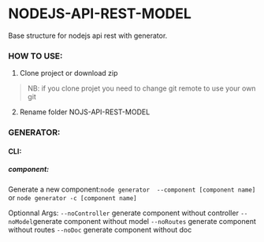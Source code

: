 # NODEJS-API-REST-MODEL

Base structure for nodejs api rest with generator.

### HOW TO USE:
 1. Clone project or download zip
  > NB: if you clone projet you need to change git remote to use your own git
 2. Rename folder NOJS-API-REST-MODEL


### GENERATOR:

#### CLI:

##### component:

Generate a new component:`node generator  --component [component name]` or `node generator -c [component name]`

Optionnal Args:
      `--noController` generate component without controller
      `--noModel`generate component without model
      `--noRoutes` generate component without routes
      `--noDoc` generate component without doc
  
